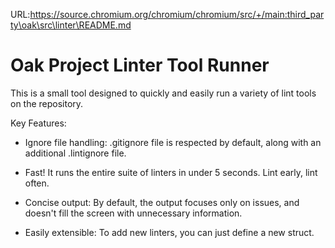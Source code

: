 URL:https://source.chromium.org/chromium/chromium/src/+/main:third_party\oak\src\linter\README.md
# Oak Project Linter Tool Runner

This is a small tool designed to quickly and easily run a variety of lint tools
on the repository.

Key Features:

- Ignore file handling: .gitignore file is respected by default, along with an
  additional .lintignore file.

- Fast! It runs the entire suite of linters in under 5 seconds. Lint early, lint
  often.

- Concise output: By default, the output focuses only on issues, and doesn't
  fill the screen with unnecessary information.

- Easily extensible: To add new linters, you can just define a new struct.
